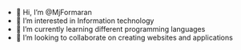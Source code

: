- 👋 Hi, I’m @MjFormaran
- 👀 I’m interested in Information technology
- 🌱 I’m currently learning different programming languages
- 💞️ I’m looking to collaborate on creating websites and applications

<!---
MjFormaran/MjFormaran is a ✨ special ✨ repository because its `README.md` (this file) appears on your GitHub profile.
You can click the Preview link to take a look at your changes.
--->
